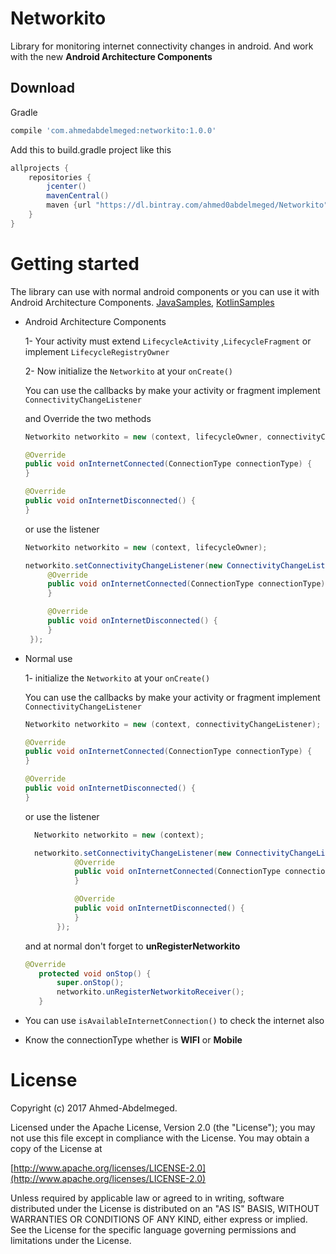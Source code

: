 Networkito
========
Library for monitoring internet connectivity changes in android. And work with the new
**Android Architecture Components**

Download
--------

Gradle
```groovy
compile 'com.ahmedabdelmeged:networkito:1.0.0'
```

Add this to build.gradle project like this
```groovy
allprojects {
    repositories {
        jcenter()
        mavenCentral()
        maven {url "https://dl.bintray.com/ahmed0abdelmeged/Networkito"}
    }
}
```

Getting started
========

 The library can use with normal android components or you can use it with Android Architecture Components. [JavaSamples](https://github.com/Ahmed-Abdelmeged/Networkito/tree/master/app/src/main/java/com/abdelmeged/ahmed/networkitotest/java), [KotlinSamples](https://github.com/Ahmed-Abdelmeged/Networkito/tree/master/app/src/main/java/com/abdelmeged/ahmed/networkitotest/kotlin)

 * Android Architecture Components

    1- Your activity must extend ```LifecycleActivity``` ,```LifecycleFragment``` or implement ```LifecycleRegistryOwner```

    2- Now initialize the ```Networkito``` at your ```onCreate()```

    You can use the callbacks by make your activity or fragment implement ```ConnectivityChangeListener```

    and Override the two methods

    ```java
    Networkito networkito = new (context, lifecycleOwner, connectivityChangeListener);

    @Override
    public void onInternetConnected(ConnectionType connectionType) {
    }

    @Override
    public void onInternetDisconnected() {
    }
    ```

    or use the listener
    ```java
    Networkito networkito = new (context, lifecycleOwner);

    networkito.setConnectivityChangeListener(new ConnectivityChangeListener() {
         @Override
         public void onInternetConnected(ConnectionType connectionType) {
         }

         @Override
         public void onInternetDisconnected() {
         }
     });
     ```

* Normal use

  1- initialize the ```Networkito``` at your ```onCreate()```

  You can use the callbacks by make your activity or fragment implement ```ConnectivityChangeListener```

  ```java
  Networkito networkito = new (context, connectivityChangeListener);

  @Override
  public void onInternetConnected(ConnectionType connectionType) {
  }

  @Override
  public void onInternetDisconnected() {
  }
  ```

  or use the listener
  ```java
    Networkito networkito = new (context);

    networkito.setConnectivityChangeListener(new ConnectivityChangeListener() {
             @Override
             public void onInternetConnected(ConnectionType connectionType) {
             }

             @Override
             public void onInternetDisconnected() {
             }
         });
    ```

  and at normal don't forget to **unRegisterNetworkito**
  ```java
  @Override
     protected void onStop() {
         super.onStop();
         networkito.unRegisterNetworkitoReceiver();
     }
  ```

* You can use ```isAvailableInternetConnection()``` to check the internet also

* Know the connectionType whether is **WIFI** or **Mobile**



License
========

Copyright (c) 2017 Ahmed-Abdelmeged.

Licensed under the Apache License, Version 2.0 (the "License"); you may not use this file except in compliance with the License. You may obtain a copy of the License at

[http://www.apache.org/licenses/LICENSE-2.0](http://www.apache.org/licenses/LICENSE-2.0)

Unless required by applicable law or agreed to in writing, software distributed under the License is distributed on an "AS IS" BASIS, WITHOUT WARRANTIES OR CONDITIONS OF ANY KIND, either express or implied. See the License for the specific language governing permissions and limitations under the License.
